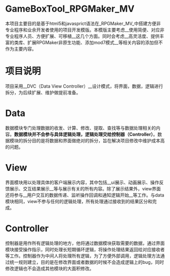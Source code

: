 # GameBoxTool\_RPGMaker\_MV
本项目主要目的是基于html5和javasprict语法在_RPGMaker\_MV_中搭建方便非专业程序和业余开发者使用的项目开发模版。本模版主要考虑__使用简便、对应非专业程序人员、方便扩展、可移植__这几个方面。同时会考虑__高灵活度、提供丰富的类库、扩展RPGMaker非原生功能、添加mod7模式__等相关内容的添加但不作为主要内容。

# 项目说明
项目采用__DVC（Data View Controller）__设计模式，将界面，数据，逻辑进行拆分，为后续扩展、维护做提前准备。
# Data
数据模块专门处理数据的收发、计算、修改、提取、查找等与数据处理相关的内容。__数据模块并不会参与具体逻辑处理，逻辑处理交给控制器（Controller）__。数据模块的拆分目的是将数据和界面做绝对的拆分，旨在解决项目修改中维护成本高的问题。
# View
界面模块用以处理具体的客户端展示内容，其中包括__ui展示、动画展示、操作反馈展示、交互结果展示__等与展示有关的所有内容。除了展示结果外，view界面还将参与__用户交互的数据传递、监听操作回调和通知逻辑开始__等工作。与data模块相同，view不参与任何的逻辑处理，所有处理通过接收到的结果区分和完成。
# Controller
控制器是用作所有逻辑处理的地方，他将通过数据模块获取需要的数据，通过界面模块接受操作指示，同时处理长短期循环逻辑，将操作处理结果返回给对应接收者等工作。控制器作为中间人将处理所有逻辑，为了方便外部调用，逻辑处理方法通过统一规则建立，目的是在修改界面或者数据的时候不会造成逻辑上的bug，同时修改逻辑也不会造成其他模块的大面积修改。